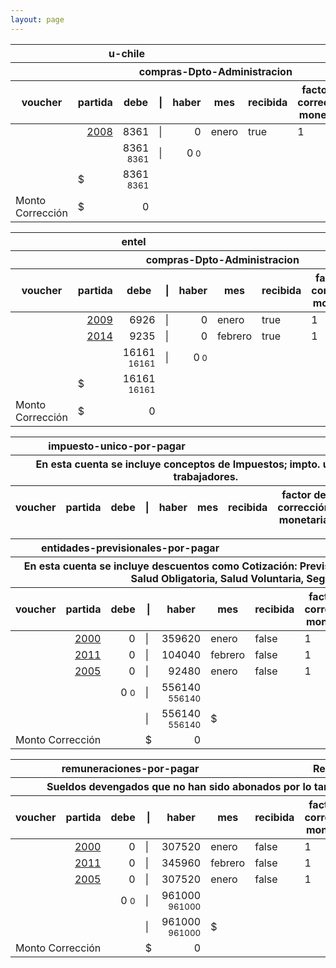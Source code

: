 ```yaml
--- 
layout: page
--- 
```

<table>
<thead><th colspan='6'> u-chile</th><th colspan='3'></th></thead>
<thead><th colspan='9'> compras-Dpto-Administracion</th></thead>
<thead><th> voucher </th><th> partida </th><th> debe </th> <th> | </th> <th> haber </th><th> mes </th> <th>recibida</th> <th>factor de corrección monetaria</th> <th> tipo documento</th></thead>
<tbody>
<tr> <td> </td> <td align='right'> <a href= '/alectrico-2022/libro-diario#Partida-2008'>2008</a> </td> <td align='right'>8361</td> <td> | </td> <td align='right'> 0</td> <td>enero</td><td>true</td><td> 1</td><td> 33</td> </tr>
<tr> <td></td> <td></td> <td align='right'>8361 <small> 8361</small> </td> <td>|</td> <td align='right'>0<small> 0</small> </td></tr>
<tr> <td></td> <td>$</td> <td align='right'>8361 <small> 8361</small></td></tr>
<tr> <td> Monto Corrección </td> <td>$</td> <td align='right'>0 </td></tr>
</tbody>
</table>
<table>
<thead><th colspan='6'> entel</th><th colspan='3'></th></thead>
<thead><th colspan='9'> compras-Dpto-Administracion</th></thead>
<thead><th> voucher </th><th> partida </th><th> debe </th> <th> | </th> <th> haber </th><th> mes </th> <th>recibida</th> <th>factor de corrección monetaria</th> <th> tipo documento</th></thead>
<tbody>
<tr> <td> </td> <td align='right'> <a href= '/alectrico-2022/libro-diario#Partida-2009'>2009</a> </td> <td align='right'>6926</td> <td> | </td> <td align='right'> 0</td> <td>enero</td><td>true</td><td> 1</td><td> 33</td> </tr>
<tr> <td> </td> <td align='right'> <a href= '/alectrico-2022/libro-diario#Partida-2014'>2014</a> </td> <td align='right'>9235</td> <td> | </td> <td align='right'> 0</td> <td>febrero</td><td>true</td><td> 1</td><td> 33</td> </tr>
<tr> <td></td> <td></td> <td align='right'>16161 <small> 16161</small> </td> <td>|</td> <td align='right'>0<small> 0</small> </td></tr>
<tr> <td></td> <td>$</td> <td align='right'>16161 <small> 16161</small></td></tr>
<tr> <td> Monto Corrección </td> <td>$</td> <td align='right'>0 </td></tr>
</tbody>
</table>
<table>
<thead><th colspan='6'> impuesto-unico-por-pagar</th><th colspan='3'></th></thead>
<thead><th colspan='9'> En esta cuenta se incluye conceptos de Impuestos; impto. único a los trabajadores.</th></thead>
<thead><th> voucher </th><th> partida </th><th> debe </th> <th> | </th> <th> haber </th><th> mes </th> <th>recibida</th> <th>factor de corrección monetaria</th> <th> tipo documento</th></thead>
<tbody>
<table>
<thead><th colspan='6'> entidades-previsionales-por-pagar</th><th colspan='3'></th></thead>
<thead><th colspan='9'> En esta cuenta se incluye descuentos como Cotización: Previsional Obligatoria, de Ahorro, APV , Salud Obligatoria, Salud Voluntaria, Seguro Cesantía.</th></thead>
<thead><th> voucher </th><th> partida </th><th> debe </th> <th> | </th> <th> haber </th><th> mes </th> <th>recibida</th> <th>factor de corrección monetaria</th> <th> tipo documento</th></thead>
<tbody>
<tr> <td> </td> <td align='right'> <a href= '/alectrico-2022/libro-diario#Partida-2000'>2000</a> </td> <td align='right'>0</td> <td> | </td> <td align='right'> 359620</td> <td>enero</td><td>false</td><td> 1</td><td> escritura-empresa</td> </tr>
<tr> <td> </td> <td align='right'> <a href= '/alectrico-2022/libro-diario#Partida-2011'>2011</a> </td> <td align='right'>0</td> <td> | </td> <td align='right'> 104040</td> <td>febrero</td><td>false</td><td> 1</td><td> declaracion*remuneraciones</td> </tr>
<tr> <td> </td> <td align='right'> <a href= '/alectrico-2022/libro-diario#Partida-2005'>2005</a> </td> <td align='right'>0</td> <td> | </td> <td align='right'> 92480</td> <td>enero</td><td>false</td><td> 1</td><td> declaracion*remuneraciones</td> </tr>
<tr> <td></td> <td></td> <td align='right'>0 <small> 0</small> </td> <td>|</td> <td align='right'>556140<small> 556140</small> </td></tr>
<tr> <td> </td> <td> </td> <td></td> <td>|</td> <td align='right'>556140 <small> 556140</small></td> <td>$</td> </tr>
<tr> <td colspan='2'> Monto Corrección</td><td></td><td>$</td> <td align='right'>0 </td></tr>
</tbody>
</table>
<table>
<thead><th colspan='6'> remuneraciones-por-pagar</th><th colspan='3'>Remuneraciones por Pagar</th></thead>
<thead><th colspan='9'> Sueldos devengados que no han sido abonados por lo tanto están pendiente de
pagos.</th></thead>
<thead><th> voucher </th><th> partida </th><th> debe </th> <th> | </th> <th> haber </th><th> mes </th> <th>recibida</th> <th>factor de corrección monetaria</th> <th> tipo documento</th></thead>
<tbody>
<tr> <td> </td> <td align='right'> <a href= '/alectrico-2022/libro-diario#Partida-2000'>2000</a> </td> <td align='right'>0</td> <td> | </td> <td align='right'> 307520</td> <td>enero</td><td>false</td><td> 1</td><td> escritura-empresa</td> </tr>
<tr> <td> </td> <td align='right'> <a href= '/alectrico-2022/libro-diario#Partida-2011'>2011</a> </td> <td align='right'>0</td> <td> | </td> <td align='right'> 345960</td> <td>febrero</td><td>false</td><td> 1</td><td> declaracion°remuneraciones</td> </tr>
<tr> <td> </td> <td align='right'> <a href= '/alectrico-2022/libro-diario#Partida-2005'>2005</a> </td> <td align='right'>0</td> <td> | </td> <td align='right'> 307520</td> <td>enero</td><td>false</td><td> 1</td><td> declaracion°remuneraciones</td> </tr>
<tr> <td></td> <td></td> <td align='right'>0 <small> 0</small> </td> <td>|</td> <td align='right'>961000<small> 961000</small> </td></tr>
<tr> <td> </td> <td> </td> <td></td> <td>|</td> <td align='right'>961000 <small> 961000</small></td> <td>$</td> </tr>
<tr> <td colspan='2'> Monto Corrección</td><td></td><td>$</td> <td align='right'>0 </td></tr>
</tbody>
</table>
